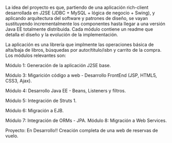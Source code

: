 La idea del proyecto es que, partiendo de una aplicación rich-client desarrollada en J2SE (JDBC + MySQL + lógica de negocio + Swing), y aplicando arquitectura del software y patrones de diseño, se vayan sustituyendo incrementalmente los componentes hasta llegar a una versión Java EE totalmente distribuida.
Cada módulo contiene un readme que detalla el diseño y la evolución de la implementación.

La aplicación es una librería que implmente las operaciones básica de alta/baja de libros, búsquedas por autor/titulo/isbn y carrito de la compra.
Los módulos relevantes son:

Módulo 1: Generación de la aplicación J2SE base.

Módulo 3: Migarición código a web - Desarrollo FrontEnd (JSP, HTML5, CSS3, Ajax).

Módulo 4: Desarrollo Java EE - Beans, Listeners y filtros.

Módulo 5: Integración de Struts 1.

Módulo 6: Migración a EJB.

Módulo 7: Integración de ORMs - JPA.
Módulo 8: Migración a Web Services.

Proyecto: En Desarrollo!! Creación completa de una web de reservas de vuelo.
